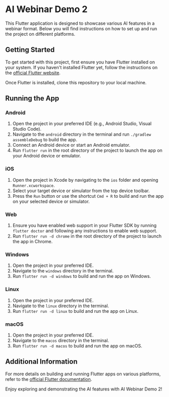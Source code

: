 # AI Webinar Demo 2

This Flutter application is designed to showcase various AI features in a webinar format. Below you will find instructions on how to set up and run the project on different platforms.

## Getting Started

To get started with this project, first ensure you have Flutter installed on your system. If you haven't installed Flutter yet, follow the instructions on the [official Flutter website](https://flutter.dev/docs/get-started/install).

Once Flutter is installed, clone this repository to your local machine.

## Running the App

### Android

1. Open the project in your preferred IDE (e.g., Android Studio, Visual Studio Code).
2. Navigate to the `android` directory in the terminal and run `./gradlew assembleDebug` to build the app.
3. Connect an Android device or start an Android emulator.
4. Run `flutter run` in the root directory of the project to launch the app on your Android device or emulator.

### iOS

1. Open the project in Xcode by navigating to the `ios` folder and opening `Runner.xcworkspace`.
2. Select your target device or simulator from the top device toolbar.
3. Press the `Run` button or use the shortcut `Cmd + R` to build and run the app on your selected device or simulator.

### Web

1. Ensure you have enabled web support in your Flutter SDK by running `flutter doctor` and following any instructions to enable web support.
2. Run `flutter run -d chrome` in the root directory of the project to launch the app in Chrome.

### Windows

1. Open the project in your preferred IDE.
2. Navigate to the `windows` directory in the terminal.
3. Run `flutter run -d windows` to build and run the app on Windows.

### Linux

1. Open the project in your preferred IDE.
2. Navigate to the `linux` directory in the terminal.
3. Run `flutter run -d linux` to build and run the app on Linux.

### macOS

1. Open the project in your preferred IDE.
2. Navigate to the `macos` directory in the terminal.
3. Run `flutter run -d macos` to build and run the app on macOS.

## Additional Information

For more details on building and running Flutter apps on various platforms, refer to the [official Flutter documentation](https://flutter.dev/docs).

Enjoy exploring and demonstrating the AI features with AI Webinar Demo 2!
